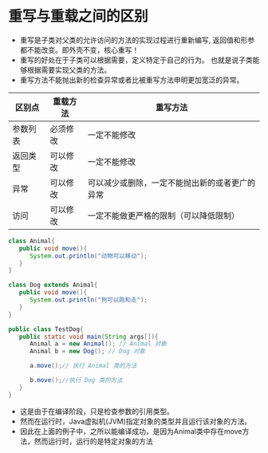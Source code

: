 # 重写与重载之间的区别

- 重写是子类对父类的允许访问的方法的实现过程进行重新编写, 返回值和形参都不能改变。即外壳不变，核心重写！
- 重写的好处在于子类可以根据需要，定义特定于自己的行为。 也就是说子类能够根据需要实现父类的方法。
- 重写方法不能抛出新的检查异常或者比被重写方法申明更加宽泛的异常。

| 区别点   | 重载方法 | 重写方法                                       |
| -------- | -------- | ---------------------------------------------- |
| 参数列表 | 必须修改 | 一定不能修改                                   |
| 返回类型 | 可以修改 | 一定不能修改                                   |
| 异常     | 可以修改 | 可以减少或删除，一定不能抛出新的或者更广的异常 |
| 访问     | 可以修改 | 一定不能做更严格的限制（可以降低限制）         |

```java
class Animal{
   public void move(){
      System.out.println("动物可以移动");
   }
}

class Dog extends Animal{
   public void move(){
      System.out.println("狗可以跑和走");
   }
}

public class TestDog{
   public static void main(String args[]){
      Animal a = new Animal(); // Animal 对象
      Animal b = new Dog(); // Dog 对象

      a.move();// 执行 Animal 类的方法

      b.move();//执行 Dog 类的方法
   }
}
```

- 这是由于在编译阶段，只是检查参数的引用类型。
- 然而在运行时，Java虚拟机(JVM)指定对象的类型并且运行该对象的方法。
- 因此在上面的例子中，之所以能编译成功，是因为Animal类中存在move方法，然而运行时，运行的是特定对象的方法